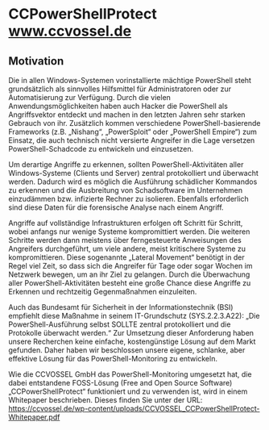 # CCPowerShellProtect www.ccvossel.de

## Motivation
Die in allen Windows-Systemen vorinstallierte mächtige PowerShell steht grundsätzlich als sinnvolles Hilfsmittel für Administratoren oder zur Automatisierung zur Verfügung. Durch die vielen Anwendungsmöglichkeiten haben auch Hacker die PowerShell als Angriffsvektor entdeckt und machen in den letzten Jahren sehr starken Gebrauch von ihr.
Zusätzlich kommen verschiedene PowerShell-basierende Frameworks (z.B. „Nishang“, „PowerSploit“ oder „PowerShell Empire“) zum Einsatz, die auch technisch nicht versierte Angreifer in die Lage versetzen PowerShell-Schadcode zu entwickeln und einzusetzen.

Um derartige Angriffe zu erkennen, sollten PowerShell-Aktivitäten aller Windows-Systeme (Clients und Server) zentral protokolliert und überwacht werden. Dadurch wird es möglich die Ausführung schädlicher Kommandos zu erkennen und die Ausbreitung von Schadsoftware im Unternehmen einzudämmen bzw. infizierte Rechner zu isolieren. Ebenfalls erforderlich sind diese Daten für die forensische Analyse nach einem Angriff.

Angriffe auf vollständige Infrastrukturen erfolgen oft Schritt für Schritt, wobei anfangs nur wenige Systeme kompromittiert werden. Die weiteren Schritte werden dann meistens über ferngesteuerte Anweisungen des Angreifers durchgeführt, um viele andere, meist kritischere Systeme zu kompromittieren. Diese sogenannte „Lateral Movement“ benötigt in der Regel viel Zeit, so dass sich die Angreifer für Tage oder sogar Wochen im Netzwerk bewegen, um an ihr Ziel zu gelangen. Durch die Überwachung aller PowerShell-Aktivitäten besteht eine große Chance diese Angriffe zu Erkennen und rechtzeitig Gegenmaßnahmen einzuleiten. 

Auch das Bundesamt für Sicherheit in der Informationstechnik (BSI) empfiehlt diese Maßnahme in seinem IT-Grundschutz (SYS.2.2.3.A22): 
„Die PowerShell-Ausführung selbst SOLLTE zentral protokolliert und die Protokolle überwacht werden.“
Zur Umsetzung dieser Anforderung haben unsere Recherchen keine einfache, kostengünstige Lösung auf dem Markt gefunden. Daher haben wir beschlossen unsere eigene, schlanke, aber effektive Lösung für das PowerShell-Monitoring zu entwickeln.

Wie die CCVOSSEL GmbH das PowerShell-Monitoring umgesetzt hat, die dabei entstandene FOSS-Lösung (Free and Open Source Software) „CCPowerShellProtect“ funktioniert und zu verwenden ist, wird in einem Whitepaper beschrieben. Dieses finden Sie unter der URL: https://ccvossel.de/wp-content/uploads/CCVOSSEL_CCPowerShellProtect-Whitepaper.pdf

